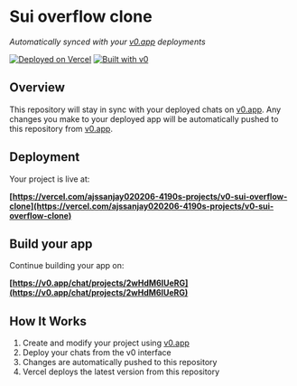 # Sui overflow clone

*Automatically synced with your [v0.app](https://v0.app) deployments*

[![Deployed on Vercel](https://img.shields.io/badge/Deployed%20on-Vercel-black?style=for-the-badge&logo=vercel)](https://vercel.com/ajssanjay020206-4190s-projects/v0-sui-overflow-clone)
[![Built with v0](https://img.shields.io/badge/Built%20with-v0.app-black?style=for-the-badge)](https://v0.app/chat/projects/2wHdM6IUeRG)

## Overview

This repository will stay in sync with your deployed chats on [v0.app](https://v0.app).
Any changes you make to your deployed app will be automatically pushed to this repository from [v0.app](https://v0.app).

## Deployment

Your project is live at:

**[https://vercel.com/ajssanjay020206-4190s-projects/v0-sui-overflow-clone](https://vercel.com/ajssanjay020206-4190s-projects/v0-sui-overflow-clone)**

## Build your app

Continue building your app on:

**[https://v0.app/chat/projects/2wHdM6IUeRG](https://v0.app/chat/projects/2wHdM6IUeRG)**

## How It Works

1. Create and modify your project using [v0.app](https://v0.app)
2. Deploy your chats from the v0 interface
3. Changes are automatically pushed to this repository
4. Vercel deploys the latest version from this repository
